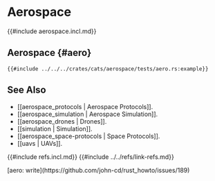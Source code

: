 # Aerospace

{{#include aerospace.incl.md}}

## Aerospace {#aero}

```rust,editable
{{#include ../../../crates/cats/aerospace/tests/aero.rs:example}}
```

## See Also

- [[aerospace_protocols | Aerospace Protocols]].
- [[aerospace_simulation | Aerospace Simulation]].
- [[aerospace_drones | Drones]].
- [[simulation | Simulation]].
- [[aerospace_space-protocols | Space Protocols]].
- [[uavs | UAVs]].

{{#include refs.incl.md}}
{{#include ../../refs/link-refs.md}}

<div class="hidden">
[aero: write](https://github.com/john-cd/rust_howto/issues/189)
</div>

